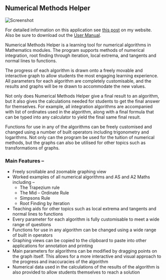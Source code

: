 ## Numerical Methods Helper

![Screenshot](http://ryanharrison.co.uk/apps/numericalmethodshelper/numericalmethodshelper.jpg)

For detailed information on this application see [this post](http://ryanharrison.co.uk/2013/08/27/numerical-methods-helper.html) on my website. Also be sure to download out the [User Manual](http://ryanharrison.co.uk/apps/numericalmethodshelper/User%20Manual.docx).

Numerical Methods Helper is a learning tool for numerical algorithms in Mathematics modules. The program supports methods of numerical integration, root finding through iteration, local extrema, and tangents and normal lines to functions.

The progress of each algorithm is drawn onto a freely movable and interactive graph to allow students the most engaging learning experience. All parameters for each algorithm are completely customisable, and the results and graphs will be re drawn to accommodate the new values.

Not only does Numerical Methods Helper give a final result to an algorithm, but it also gives the calculations needed for students to get the final answer for themselves. For example, all integration algorithms are accompanied with list of ordinates used in the algorithm, along with a final formula that can be typed into any calculator to yield the final same final result.

Functions for use in any of the algorithms can be freely customised and changed using a number of built operators including trigonometry and logarithms. Not only can the program be used for the tuition of numerical methods, but the graphs can also be utilised for other topics such as transformations of graphs.

### Main Features –

* Freely scrollable and zoomable graphing view
* Worked examples of all numerical algorithms and AS and A2 Maths including –
    * The Trapezium rule
    * The Mid – Ordinate Rule
    * Simpsons Rule
    * Root Finding by iteration
* Teaching aids for other topics such as local extrema and tangents and normal lines to functions
* Every parameter for each algorithm is fully customisable to meet a wide range of questions
* Functions for use in any algorithm can be changed using a wide range of built in operators
* Graphing views can be copied to the clipboard to paste into other applications for annotation and printing
* Main parameters for algorithms can be modified by dragging points on the graph itself. This allows for a more interactive and visual   approach to the progress and inaccuracies of the algorithm
* Numerical data used in the calculations of the results of the algorithm is also provided to allow students themselves to reach a solution
